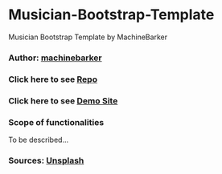 # Musician-Bootstrap-Template
Musician Bootstrap Template by MachineBarker
### Author: [machinebarker](https://github.com/machinebarker)
### Click here to see [Repo](https://github.com/machinebarker/Musician-Bootstrap-Template)
### Click here to see [Demo Site]()
### Scope of functionalities
To be described...
### Sources: [Unsplash](https://unsplash.com/)


